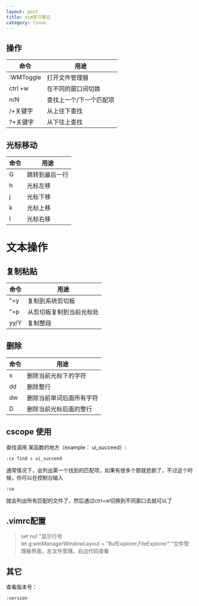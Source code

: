 ```yaml
---
layout: post
title: vim学习笔记
category: linux
---
```



操作
------

|命令|用途|
|-------|-----|
| :WMToggle | 打开文件管理器     |
|ctrl +w | 在不同的窗口间切换|
|n/N|查找上一个/下一个匹配项|
|/+关键字|从上往下查找|
|?+关键字|从下往上查找|


光标移动
-----
|命令|用途|
|-----|---|
|G|跳转到最后一行|
|h|光标左移|
|j|光标下移|
|k|光标上移|
|l|光标右移|

文本操作
====

复制粘贴
------
命令|用途
---|---
"+y|复制到系统剪切板
"+p|从剪切板复制到当前光标处
yy/Y|复制整段

删除
----
命令|用途
---|---
x|删除当前光标下的字符
dd|删除整行
dw|删除当前单词后面所有字符
D|删除当前光标后面的整行

cscope 使用
-----

查找调用 某函数的地方（example： ui_succeed）:

    :cs find c ui_succeed

通常情况下，会列出第一个找到的匹配项，如果有很多个那就悲剧了，不过这个时候，你可以在控制台输入

    :cw

就会列出所有匹配的文件了，然后通过ctrl+w切换到不同窗口去就可以了


.vimrc配置
-------
>set nu! "显示行号<br>
>let g:winManagerWindowLayout = "BufExplorer,FileExplorer"  "文件管理器界面，左文件管理。右边代码查看  

其它
-----

查看版本号：

    :version
